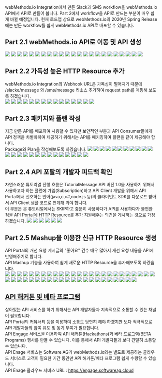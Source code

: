   
webMethods.io Integration에서 만든 Slack과 SMS workflow을 webMethods.io API에서 API로 만들어 봅니다.
Part 2에서 workflow을 API로 만드는 부분이 매우 쉽게 바뀔 예정입니다. 현재 로드맵 상으로 webMethods.io의 2020년 Spring Release에는 만든 workflow를 쉽게 webMethods.io API로 배포할 수 있습니다.  
  
  ## Part 2.1 webMethods.io API로 이동 및 API 생성  
  ![](./images/part.2-1.webMethods.io.api.gw.01.png)
  ![](./images/part.2-1.webMethods.io.api.gw.02.png)
  ![](./images/part.2-1.webMethods.io.api.gw.03.png)
  ![](./images/part.2-1.webMethods.io.api.gw.04.png)
  ![](./images/part.2-1.webMethods.io.api.gw.05.png)
  ![](./images/part.2-1.webMethods.io.api.gw.06.png)
  ![](./images/part.2-1.webMethods.io.api.gw.07.png)
  ![](./images/part.2-1.webMethods.io.api.gw.08.png)
  ![](./images/part.2-1.webMethods.io.api.gw.09.png)
  ![](./images/part.2-1.webMethods.io.api.gw.10.png)
  ![](./images/part.2-1.webMethods.io.api.gw.11.png)
  ![](./images/part.2-1.webMethods.io.api.gw.12.png)
  ![](./images/part.2-1.webMethods.io.api.gw.13.png)
  ![](./images/part.2-1.webMethods.io.api.gw.14.png)
  ![](./images/part.2-1.webMethods.io.api.gw.15.png)
  ![](./images/part.2-1.webMethods.io.api.gw.16.png)
  ![](./images/part.2-1.webMethods.io.api.gw.17.png)
  ![](./images/part.2-1.webMethods.io.api.gw.18.png)
  ![](./images/part.2-1.webMethods.io.api.gw.19.png)
  ![](./images/part.2-1.webMethods.io.api.gw.20.png)
  ![](./images/part.2-1.webMethods.io.api.gw.21.png)
  ![](./images/part.2-1.webMethods.io.api.gw.22.png)
  ![](./images/part.2-1.webMethods.io.api.gw.23.png)
  
  
  ## Part 2.2 가독성 높은 HTTP Resource 추가  
  webMethods.io Integration의 Webhook URL은 가독성이 떨어지기 때문에 /slacke/message 와 /sms/message 리소스 추가하여 request path를 매핑해 보도록 하겠습니다.  
  ![](./images/part.2-2.webMethods.io.api.gw.01.png)
  ![](./images/part.2-2.webMethods.io.api.gw.02.png)
  ![](./images/part.2-2.webMethods.io.api.gw.03.png)
  ![](./images/part.2-2.webMethods.io.api.gw.04.png)
  ![](./images/part.2-2.webMethods.io.api.gw.05.png)
  ![](./images/part.2-2.webMethods.io.api.gw.06.png)
  ![](./images/part.2-2.webMethods.io.api.gw.07.png)
  ![](./images/part.2-2.webMethods.io.api.gw.08.png)
  ![](./images/part.2-2.webMethods.io.api.gw.09.png)
  ![](./images/part.2-2.webMethods.io.api.gw.10.png)
  ![](./images/part.2-2.webMethods.io.api.gw.11.png)
  ![](./images/part.2-2.webMethods.io.api.gw.12.png)
  ![](./images/part.2-2.webMethods.io.api.gw.13.png)
  ![](./images/part.2-2.webMethods.io.api.gw.14.png)
  ![](./images/part.2-2.webMethods.io.api.gw.15.png)
  
  
  ## Part 2.3 패키지와 플랜 작성  
  지금 만든 API를 배포하여 사용할 수 있지만 보안적인 부분과 API Consumer들에게 API 정책을 차별화하여 제공하기 위해서는 API를 패키징하여 플랜을 같이 제공해야 합니다.  
  Package와 Plan을 작성해보도록 하겠습니다.
  ![](./images/part.2-3.webMethods.io.api.gw.create.plan.package.01.png)
  ![](./images/part.2-3.webMethods.io.api.gw.create.plan.package.02.png)
  ![](./images/part.2-3.webMethods.io.api.gw.create.plan.package.03.png)
  ![](./images/part.2-3.webMethods.io.api.gw.create.plan.package.04.png)
  ![](./images/part.2-3.webMethods.io.api.gw.create.plan.package.05.png)
  ![](./images/part.2-3.webMethods.io.api.gw.create.plan.package.06.png)
  ![](./images/part.2-3.webMethods.io.api.gw.create.plan.package.07.png)
  ![](./images/part.2-3.webMethods.io.api.gw.create.plan.package.08.png)
  ![](./images/part.2-3.webMethods.io.api.gw.create.plan.package.09.png)
  ![](./images/part.2-3.webMethods.io.api.gw.create.plan.package.10.png)
  ![](./images/part.2-3.webMethods.io.api.gw.create.plan.package.11.png)
  ![](./images/part.2-3.webMethods.io.api.gw.create.plan.package.12.png)
  ![](./images/part.2-3.webMethods.io.api.gw.create.plan.package.13.png)
  ![](./images/part.2-3.webMethods.io.api.gw.create.plan.package.14.png)
  ![](./images/part.2-3.webMethods.io.api.gw.create.plan.package.15.png)
  ![](./images/part.2-3.webMethods.io.api.gw.create.plan.package.16.png)
  ![](./images/part.2-3.webMethods.io.api.gw.create.plan.package.17.png)
  ![](./images/part.2-3.webMethods.io.api.gw.create.plan.package.18.png)
  ![](./images/part.2-3.webMethods.io.api.gw.create.plan.package.19.png)
  ![](./images/part.2-3.webMethods.io.api.gw.create.plan.package.20.png)
  ![](./images/part.2-3.webMethods.io.api.gw.create.plan.package.21.png)
  ![](./images/part.2-3.webMethods.io.api.gw.create.plan.package.22.png)
  ![](./images/part.2-3.webMethods.io.api.gw.create.plan.package.23.png)
  ![](./images/part.2-3.webMethods.io.api.gw.create.plan.package.24.png)
  ![](./images/part.2-3.webMethods.io.api.gw.create.plan.package.25.png)
  
  
  ## Part 2.4 API 포탈의 개발자 피드백 확인  
  자연스러운 튜토리얼 진행 흐름은 TutorialMessage API 버전 1.0을 사용하기 위해서 사용하고자 하는 플랜에 가입(Subscription)하고 API Client 개발을 위해서 API Portal에서 선호하는 언어(java,c,c#,node.js 등)의 클라이언트 SDK를 다운로드 받아서 API Client 샘플 코드로 연계해 봐야 합니다.  
  이 부분은 본 튜토리얼에서는 SKIP하고 충분히 사용하다가 API를 사용하다가 불편한 점을 API Portal에 HTTP Resource를 추가 지원해주는 의견을 게시하는 것으로 가정하겠습니다.
  ![](./images/part.2-4.webMethods.io.api.feedback.01.png)
  ![](./images/part.2-4.webMethods.io.api.feedback.02.png)
  ![](./images/part.2-4.webMethods.io.api.feedback.03.png)
  ![](./images/part.2-4.webMethods.io.api.feedback.04.png)
  ![](./images/part.2-4.webMethods.io.api.feedback.05.png)
  ![](./images/part.2-4.webMethods.io.api.feedback.06.png)
  
  
  ## Part 2.5 Mashup을 이용한 신규 HTTP Resource 생성  
  API Portal의 개선 요청 게시글의 "좋아요" 건수 매우 많아서 개선 요청 내용을 API에 반영해주기로 합니다.  
  API Mashup 기능을 사용하여 쉽게 새로운 HTTP Resource을 추가해보도록 하겠습니다.  
  ![](./images/part.2-5.webMethods.io.api.mashup.01.png)
  ![](./images/part.2-5.webMethods.io.api.mashup.02.png)
  ![](./images/part.2-5.webMethods.io.api.mashup.03.png)
  ![](./images/part.2-5.webMethods.io.api.mashup.04.png)
  ![](./images/part.2-5.webMethods.io.api.mashup.05.png)
  ![](./images/part.2-5.webMethods.io.api.mashup.06.png)
  ![](./images/part.2-5.webMethods.io.api.mashup.07.png)
  ![](./images/part.2-5.webMethods.io.api.mashup.08.png)
  ![](./images/part.2-5.webMethods.io.api.mashup.09.png)
  ![](./images/part.2-5.webMethods.io.api.mashup.10.png)
  ![](./images/part.2-5.webMethods.io.api.mashup.11.png)
  ![](./images/part.2-5.webMethods.io.api.mashup.12.png)
  ![](./images/part.2-5.webMethods.io.api.mashup.13.png)
  ![](./images/part.2-5.webMethods.io.api.mashup.14.png)
  ![](./images/part.2-5.webMethods.io.api.mashup.15.png)
  ![](./images/part.2-5.webMethods.io.api.mashup.16.png)
  ![](./images/part.2-5.webMethods.io.api.mashup.17.png)
  ![](./images/part.2-5.webMethods.io.api.mashup.18.png)
  ![](./images/part.2-5.webMethods.io.api.mashup.19.png)
  ![](./images/part.2-5.webMethods.io.api.mashup.20.png)
  ![](./images/part.2-5.webMethods.io.api.mashup.21.png)
  ![](./images/part.2-5.webMethods.io.api.mashup.22.png)
  ![](./images/part.2-5.webMethods.io.api.mashup.23.png)
  ![](./images/part.2-5.webMethods.io.api.mashup.24.png)
  ![](./images/part.2-5.webMethods.io.api.mashup.25.png)
  ![](./images/part.2-5.webMethods.io.api.mashup.26.png)
  ![](./images/part.2-5.webMethods.io.api.mashup.27.png)
  ![](./images/part.2-5.webMethods.io.api.mashup.28.png)
  ![](./images/part.2-5.webMethods.io.api.mashup.29.png)
  ![](./images/part.2-5.webMethods.io.api.mashup.30.png)
  ![](./images/part.2-5.webMethods.io.api.mashup.31.png)
  ![](./images/part.2-5.webMethods.io.api.mashup.32.png)
  ![](./images/part.2-5.webMethods.io.api.mashup.33.png)
  ![](./images/part.2-5.webMethods.io.api.mashup.34.png)
  ![](./images/part.2-5.webMethods.io.api.mashup.35.png)
  ![](./images/part.2-5.webMethods.io.api.mashup.36.png)
  ![](./images/part.2-5.webMethods.io.api.mashup.37.png)
  ![](./images/part.2-5.webMethods.io.api.mashup.38.png)
  ![](./images/part.2-5.webMethods.io.api.mashup.39.png)
  ![](./images/part.2-5.webMethods.io.api.mashup.40.png)
  ![](./images/part.2-5.webMethods.io.api.mashup.41.png)
  ![](./images/part.2-5.webMethods.io.api.mashup.42.png)
  ![](./images/part.2-5.webMethods.io.api.mashup.43.png)
  ![](./images/part.2-5.webMethods.io.api.mashup.44.png)
  ![](./images/part.2-5.webMethods.io.api.mashup.45.png)
  ![](./images/part.2-5.webMethods.io.api.mashup.46.png)
  ![](./images/part.2-5.webMethods.io.api.mashup.47.png)
  
  
  ## [API 해커톤 및 베타 프로그램](https://engage.softwareag.cloud/)  
  살아있는 API 서비스를 하기 위해서는 API 개발자들과 지속적으로 소통할 수 있는 채널이 필요합니다.  
  API Portal의 커뮤너티 등을 이용하여 소통도 당연히 해야 하겠지만 보다 적극적으로 API 개발자들의 참여 유도 및 동기 부여가 필요합니다.  
  API Engage 서비스을 이용하여 API 해커톤(Hackathons)과 베타 프로그램(BETA Programs) 행사를 만들 수 있습니다. 이를 통해서 API 개발자들과 보다 긴밀히 소통할 수 있습니다.  
  API Enage 서비스는 Software AG가 webMethods.io와는 별도로 제공하는 클라우드 서비스로 고객이 필요한 기간 동안만 API 해커톤/베타 프로그램 쉽게 수행할 수 있습니다.  
 API Enage 클라우드 서비스 URL : https://engage.softwareag.cloud  
  
  
